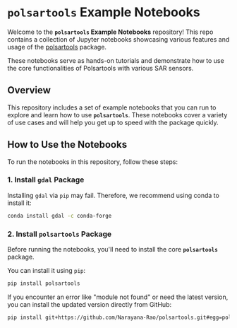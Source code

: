 # `polsartools` Example Notebooks

Welcome to the **`polsartools` Example Notebooks** repository! This repo contains a collection of Jupyter notebooks showcasing various features and usage of the [polsartools](https://github.com/Narayana-Rao/polsartools) package.

These notebooks serve as hands-on tutorials and demonstrate how to use the core functionalities of Polsartools with various SAR sensors.

## Overview

This repository includes a set of example notebooks that you can run to explore and learn how to use **`polsartools`**. These notebooks cover a variety of use cases and will help you get up to speed with the package quickly.

## How to Use the Notebooks

To run the notebooks in this repository, follow these steps:

### 1. Install **`gdal`** Package
Installing `gdal` via `pip` may fail. Therefore, we recommend using conda to install it:
```bash
conda install gdal -c conda-forge
```

### 2. Install **`polsartools`** Package

Before running the notebooks, you'll need to install the core **`polsartools`** package. 

You can install it using `pip`:

```bash
pip install polsartools
```

If you encounter an error like "module not found" or need the latest version, you can install the updated version directly from GitHub:

```bash
pip install git+https://github.com/Narayana-Rao/polsartools.git#egg=polsartools
```
